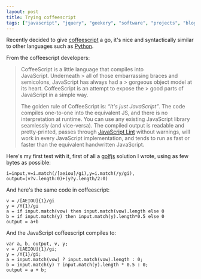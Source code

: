 ```yaml
---
layout: post
title: Trying coffeescript
tags: ["javascript", "jquery", "geekery", "software", "projects", "blog"]
---
```


Recently decided to give <a href="http://jashkenas.github.com/coffee-script/" target="_blank">coffeescript</a> a go, it's nice and syntactically similar to other languages such as <a href="http://www.python.org/" target="_blank">Python</a>.

From the coffeescript developers:


> CoffeeScript is a little language that compiles into JavaScript. Underneath > all of those embarrassing braces and semicolons, JavaScript has always had a > gorgeous object model at its heart. CoffeeScript is an attempt to expose the > good parts of JavaScript in a simple way.
> 
> The golden rule of CoffeeScript is: <em>&#8220;It's just JavaScript&#8221;</em>. The code compiles one-to-one into the equivalent JS, and there is no interpretation at runtime. You can use any existing JavaScript library seamlessly (and vice-versa). The compiled output is readable and pretty-printed, passes through <a href="http://www.javascriptlint.com/" target="_blank">JavaScript Lint</a> without warnings, will work in every JavaScript implementation, and tends to run as fast or faster than the equivalent handwritten JavaScript.


Here's my first test with it, first of all a <a href="http://golfjs.com" target="_blank">golfjs</a> solution I wrote, using as few bytes as possible:

<pre><code data-language="javascript">i=input,v=i.match(/[aeiou]/gi),y=i.match(/y/gi),
output=(v?v.length:0)+(y?y.length/2:0)
</code></pre>

And here's the same code in coffeescript:

<pre><code data-language="javascript">v = /[AEIOU]{1}/gi
y = /Y{1}/gi
a = if input.match(vow) then input.match(vow).length else 0
b = if input.match(y) then input.match(y).length*0.5 else 0
output = a+b​</code></pre>

And the JavaScript coffeescript compiles to:

<pre><code data-language="javascript">var a, b, output, v, y;
v = /[AEIOU]{1}/gi;
y = /Y{1}/gi;
a = input.match(vow) ? input.match(vow).length : 0;
b = input.match(y) ? input.match(y).length * 0.5 : 0;
output = a + b;</code></pre>
